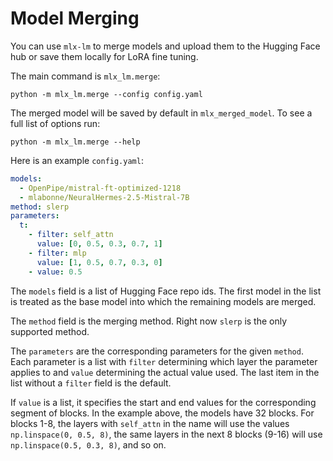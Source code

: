 # Model Merging

You can use `mlx-lm` to merge models and upload them to the Hugging
Face hub or save them locally for LoRA fine tuning.

The main command is `mlx_lm.merge`:

```shell
python -m mlx_lm.merge --config config.yaml 
```

The merged model will be saved by default in `mlx_merged_model`. To see a
full list of options run:

```shell
python -m mlx_lm.merge --help
```

Here is an example `config.yaml`:

```yaml
models:
  - OpenPipe/mistral-ft-optimized-1218
  - mlabonne/NeuralHermes-2.5-Mistral-7B
method: slerp
parameters:
  t:
    - filter: self_attn
      value: [0, 0.5, 0.3, 0.7, 1]
    - filter: mlp
      value: [1, 0.5, 0.7, 0.3, 0]
    - value: 0.5
```

The `models` field is a list of Hugging Face repo ids. The first model in the
list is treated as the base model into which the remaining models are merged.

The `method` field is the merging method. Right now `slerp` is the only
supported method.

The `parameters` are the corresponding parameters for the given `method`.
Each parameter is a list with `filter` determining which layer the parameter
applies to and `value` determining the actual value used. The last item in
the list without a `filter` field is the default.

If `value` is a list, it specifies the start and end values for the
corresponding segment of blocks. In the example above, the models have 32
blocks. For blocks 1-8, the layers with `self_attn` in the name will use the
values `np.linspace(0, 0.5, 8)`, the same layers in the next 8 blocks (9-16)
will use `np.linspace(0.5, 0.3, 8)`, and so on.
